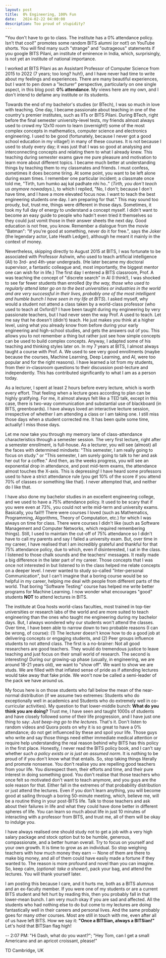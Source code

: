 ```yaml
---
layout: post
title:  0% Engineering, 100% Fun
date:   2024-02-22 04:00:00
description: Too proud of stupidity?
---
```



"You don't have to go to class. The institute has a 0% attendance policy. Isn't that cool!" promotes some random BITS alumni (or not!) on YouTube shorts. You will find many such "strange" and "outrageous" statements if you google BITS Pilani, an institute of eminence in India, which, surprisingly, is not yet an institute of national importance. 

I worked at BITS Pilani as an Assistant Professor of Computer Science from 2015 to 2022 (7 years; too long? huh!), and I have never had time to write about my feelings and experiences. There are many beautiful experiences, but I want to pen down a "lecturer" perspective, particularly on one single aspect, in this blog post: **0% attendance**. My views here are my own, and I don't intend to defame any institute or its students.

Towards the end of my bachelor's studies (or BTech), I was so much in love with teaching. One day, I became passionate about teaching in one of the country's premier institutes, such as IITs or BITS Pilani. During BTech, right before the final semester university-level tests, my friends almost always used to crowd my 12x10 room to learn (overnight!) some of the most complex concepts in mathematics, computer science and electronics engineering. I used to be good (fortunately, because I never got a good school education in my village!) in many of these courses. It is not because I used to study every day; it was just that I was so good at analysing and interconnecting concepts and relating them to what I already knew. This teaching during semester exams gave me pure pleasure and motivation to learn more about different topics. I became much better at understanding things by teaching them to my classmates and friends. I must confess, sometimes it does become tiring. At some point, you want to be left alone during exam times. I remember one particular incident; a classmate once told me, "Tirth, tum humko aaj kal padhate nhi ho.." (*Tirth, you don't teach us anymore nowadays.*), to which I replied, "No, I don't; because I don't have time, and I have a more elevated focus now. I want to teach the best engineering students one day. I am preparing for that." This may sound too proudy, but, trust me, things were different in those days. Sometimes, it took my full day of energy to understand a concept myself. I didn't want to become an easy guide to people who hadn't even tried it themselves so they could just vomit those in their answer sheets the next day. Good education is not free, you know. Remember a dialogue from the movie "Batman": "If you're good at something, never do it for free.", says the Joker (the legendary actor, Late Heath Ledger), although he meant it mainly in the context of money.

Nevertheless, skipping directly to August 2015 at BITS, I was fortunate to be associated with Professor Ashwin, who used to teach artificial intelligence (AI) to 3rd- and 4th-year undergrads. (He later became my doctoral supervisor, a fantastic colleague and, most importantly, the biggest mentor one can wish for in life.) The first day I entered a BITS classroom, Prof. A was teaching the concept of "discrete search" in AI (I think!), I was shocked to see far fewer students than enrolled (*by the way, those who used to regularly attend later go on to the best universities or industries in the world and are very successful in their lives, probably one of the most intelligent and humble bunch I have seen in my life at BITS*). I asked myself, why would a student not attend a class taken by a world-class professor (who used to teach at Oxford)? I have been taught during my engineering by very passionate teachers, but I had never seen the way Prof. A used to teach. Let me say that he doesn't (didn't) teach. He just makes you think at a higher level, using what you already know from before during your early engineering and high-school studies, and gets the answers out of you. This allows you to not remember a thing but rather just see how simple concepts can be used to build complex concepts. Anyway, I adapted some of his teaching and thinking styles later on. In my 7 years at BITS, I almost always taught a course with Prof. A. We used to see very good enrollments (maybe because the courses, Machine Learning, Deep Learning, and AI, were too popular and for the right reasons). I have learned a lot from my students, from their in-classroom questions to their discussion post-lecture and independently. This has contributed significantly to what I am as a person today.

As a lecturer, I spent at least 2 hours before every lecture, which is worth every effort. That feeling when a lecture goes according to plan can be highly gratifying. For me, it almost always felt like a TED talk, except in this case, there is two-way communication and substantial use of blackboard (in BITS, greenboards). I have always loved an interactive lecture session, irrespective of whether I am attending a class or I am taking one. I still miss those days when a student corrected me. It has been quite some time, actually! I miss those days.

Let me now take you through my memory lane of class-attendance characteristics through a semester session. The very first lecture, right after a semester enrollment, is full-house. As a lecturer, you will see (almost) all the faces with determined mindsets: "This semester, I am really going to focus on study." or "This semester, I am surely going to talk to her and ask her out for a coffee." And then, as the weeks progress, you will see an exponential drop in attendance, and post mid-term exams, the attendance almost touches the X-axis. This is depressing! I have heard some professors used to have a strict attendance rule (you get 10% of the score if you attend 70% of classes or something like that). I never attempted that, and neither do I like that.

I have also done my bachelor studies in an excellent engineering college, and we used to have a 75% attendance policy. It used to be scary that if you were even at 73%, you could not write mid-term and university exams. Basically, you fail!!! There were courses I loved (such as Mathematics, Programming, Algorithms, Theory of Computation, etc.) for which I was always on time for class. There were courses I didn't like (such as Software Management and Computer Networks, which required remembering things). Still, I used to maintain the cut-off of 75% attendance so I didn't have to call my parents and say I failed a university exam. But, over time in my career, I have realised that I am incredibly grateful and thankful for that 75% attendance policy, due to which, even if disinterested, I sat in the class. I listened to those chalk sounds and the teachers' messages. It really made a big difference in the later part of my career. Those concepts that I was once not interested in but listened to in the class helped me relate concepts on a deeper level. I never wanted to study so-called "Inter-personal Communication", but I can't imagine that a boring course would be so helpful in my career, helping me deal with people from different parts of the world. That boring "Software Testing" course has helped me write better programs for Machine Learning. I now wonder what encourages "good" students **NOT** to attend lectures in BITS. 

The institute at Goa hosts world-class faculties, most trained in top-tier universities or research labs of the world and are more suited to teach engineering than the ones who taught me engineering during my bachelor days. But, I always wondered why our students won't attend the classes. Over time, I have been able to narrow down to two probable reasons (I can be wrong, of course): (1) The lecturer doesn't know how to do a good job at delivering concepts or engaging students, and (2) Peer groups influence students to not attend class. The first is a no-brainer: Not all good researchers are good teachers. They would do tremendous justice to leave teaching and just focus on their small world of research. The second is interesting! During our growing-up phase (usually, in engineering, we are around 18-21 years old), we want to "show off". We want to show we are studs. We are filled with that inflated sense of pride as if attending lectures would take away that fake pride. We won't now be called a semi-leader of the pack we have around us.

My focus here is on those students who fall below the mean of the near-normal distribution (if we assume two extremes: Students who do exceptionally well in academics and Students who do extremely well in co-curricular activities). My question to that lower-middle bunch: **What do you think you are doing?** Trust me, I have seen and taught 1000s of students and have closely followed some of their life progression, and I have just one thing to say: *Just beep-ing go to the lectures*. That's it. Don't listen to random videos and Quora posts on why it is so great to have a 0% attendance; do not get influenced by these and spoil your life. Those guys who write and say those things need either immediate medical attention or require help understanding the real reason behind why BITS has this policy in the first place. Honestly, I never read the BITS policy book, and I can't say whether *such a policy exists or is just an assumed norm*. It is nothing to be proud of if you don't know what that entails. So, stop taking things literally and promote nonsense. You don't realise you are repelling good teachers from your life. You disrespect them, their efforts and time, and their pure interest in doing something good. You don't realise that those teachers who once felt so motivated don't want to teach anymore, and you guys are the sole reason for that. Either fall in the extremes of that probability distribution or just attend the lectures. Even if you don't learn anything, you will become good at sailing through a boring 50-minute meeting, which, believe me, will be a routine thing in your post-BITS life. Talk to those teachers and ask about their failures in life and what they could have done better in different spheres of life. You can learn so much about life in just 10 minutes of interacting with a professor from BITS, and trust me, all of them will be okay to indulge you. 

I have always realised one should study not to get a job with a very high salary package and stock option but to be humble, generous, compassionate, and a better human overall. Try to focus on yourself and your own growth. It is time to grow as an individual. So stop weighing teachers with how much money they earn -- None of them are there to make big money, and all of them could have easily made a fortune if they wanted to. The reason is more profound and novel than you can imagine. So, keep calm, (*optional: take a shower*), pack your bag, and attend the lectures. You will thank yourself later.

I am posting this because I care, and it hurts me, both as a BITS alumnus and an ex-faculty member. If you were one of my students or are a current BITS student and felt hurt by reading this, then you probably fall in that lower-mean bunch. I am very much okay if you are sad and affected. All the students who had nothing else to do but come to my lectures are doing fantastically well in their careers and personal lives. And the same probably goes for many other courses. Most are still in touch with me, even after all of us have left BITS. How we say it: **"Once a BITSian, always a BITSian!"** Let's hold that BITSian flag high!

--
2:07 PM: "Hi Dash, what do you want?"; "Hey Tom, can I get a small Americano and an apricot croissant, please!" 

TD
Cambridge, UK
